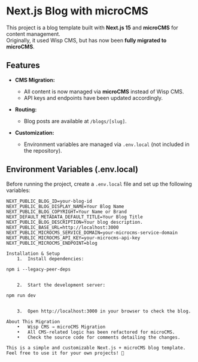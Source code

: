 # Next.js Blog with microCMS

This project is a blog template built with **Next.js 15** and **microCMS** for content management.  
Originally, it used Wisp CMS, but has now been **fully migrated to microCMS**.

## Features

- **CMS Migration:**  
  - All content is now managed via **microCMS** instead of Wisp CMS.
  - API keys and endpoints have been updated accordingly.

- **Routing:**  
  - Blog posts are available at `/blogs/[slug]`.

- **Customization:**  
  - Environment variables are managed via `.env.local` (not included in the repository).

## Environment Variables (.env.local)

Before running the project, create a `.env.local` file and set up the following variables:

```env
NEXT_PUBLIC_BLOG_ID=your-blog-id
NEXT_PUBLIC_BLOG_DISPLAY_NAME=Your Blog Name
NEXT_PUBLIC_BLOG_COPYRIGHT=Your Name or Brand
NEXT_DEFAULT_METADATA_DEFAULT_TITLE=Your Blog Title
NEXT_PUBLIC_BLOG_DESCRIPTION=Your blog description.
NEXT_PUBLIC_BASE_URL=http://localhost:3000
NEXT_PUBLIC_MICROCMS_SERVICE_DOMAIN=your-microcms-service-domain
NEXT_PUBLIC_MICROCMS_API_KEY=your-microcms-api-key
NEXT_PUBLIC_MICROCMS_ENDPOINT=blog

Installation & Setup
	1.	Install dependencies:

npm i --legacy-peer-deps


	2.	Start the development server:

npm run dev


	3.	Open http://localhost:3000 in your browser to check the blog.

About This Migration
	•	Wisp CMS → microCMS Migration
	•	All CMS-related logic has been refactored for microCMS.
	•	Check the source code for comments detailing the changes.

This is a simple and customizable Next.js + microCMS blog template.
Feel free to use it for your own projects! 🚀
